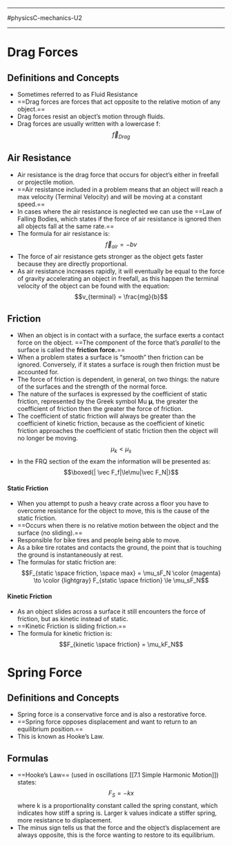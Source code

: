 _______________________
#physicsC-mechanics-U2 
_________________
# Drag Forces
## Definitions and Concepts
- Sometimes referred to as Fluid Resistance
- ==Drag forces are forces that act opposite to the relative motion of any object.==
- Drag forces resist an object’s motion through fluids. 
- Drag forces are usually written with a lowercase f: $$\vec f_{Drag}$$
## Air Resistance
- Air resistance is the drag force that occurs for object’s either in freefall or projectile motion.
- ==Air resistance included in a problem means that an object will reach a max velocity (Terminal Velocity) and will be moving at a constant speed.==
- In cases where the air resistance is neglected we can use the ==Law of Falling Bodies, which states if the force of air resistance is ignored then all objects fall at the same rate.==
- The formula for air resistance is: $$\vec f_{air} = -bv$$
- The force of air resistance gets stronger as the object gets faster because they are directly proportional.
- As air resistance increases rapidly, it will eventually be equal to the force of gravity accelerating an object in freefall, as this happen the terminal velocity of the object can be found with the equation: $$v_{terminal} = \frac{mg}{b}$$
## Friction
- When an object is in contact with a surface, the surface exerts a contact force on the object. ==The component of the force that’s *parallel* to the surface is called the **friction force.**==
- When a problem states a surface is “smooth” then friction can be ignored. Conversely, if it states a surface is rough then friction must be accounted for.
- The force of friction is dependent, in general, on two things: the nature of the surfaces and the strength of the normal force.
- The nature of the surfaces is expressed by the coefficient of static friction, represented by the Greek symbol Mu **μ**, the greater the coefficient of friction then the greater the force of friction.
- The coefficient of static friction will always be greater than the coefficient of kinetic friction, because as the coefficient of kinetic friction approaches the coefficient of static friction then the object will no longer be moving. $$\mu_k < \mu_s$$
- In the FRQ section of the exam the information will be presented as: $$\boxed{| \vec F_f|\le\mu|\vec F_N|}$$
#### Static Friction
- When you attempt to push a heavy crate across a floor you have to overcome resistance for the object to move, this is the cause of the static friction.
- ==Occurs when there is no relative motion between the object and the surface (no sliding).==
- Responsible for bike tires and people being able to move.
- As a bike tire rotates and contacts the ground, the point that is touching the ground is instantaneously at rest.
- The formulas for static friction are:$$F_{static \space friction, \space max} = \mu_sF_N \color {magenta} \to \color {lightgray} F_{static \space friction} \le \mu_sF_N$$
#### Kinetic Friction
- As an object slides across a surface it still encounters the force of friction, but as kinetic instead of static.
- ==Kinetic Friction is sliding friction.==
- The formula for kinetic friction is: $$F_{kinetic \space friction} = \mu_kF_N$$
# Spring Force
## Definitions and Concepts
- Spring force is a conservative force and is also a restorative force.
- ==Spring force opposes displacement and want to return to an equilibrium position.==
- This is known as Hooke’s Law.
## Formulas
- ==Hooke’s Law== (used in oscillations [[7.1 Simple Harmonic Motion]]) states: $$F_S = -kx$$ where k is a proportionality constant called the spring constant, which indicates how stiff a spring is. Larger k values indicate a stiffer spring, more resistance to displacement.
- The minus sign tells us that the force and the object’s displacement are always opposite, this is the force wanting to restore to its equilibrium.